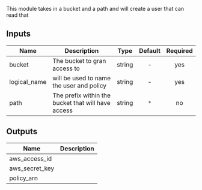 This module takes in a bucket and a path and will create a user that can read that


## Inputs

| Name | Description | Type | Default | Required |
|------|-------------|:----:|:-----:|:-----:|
| bucket | The bucket to gran access to | string | - | yes |
| logical_name | will be used to name the user and  policy | string | - | yes |
| path | The prefix within the bucket that will have access | string | `*` | no |

## Outputs

| Name | Description |
|------|-------------|
| aws_access_id |  |
| aws_secret_key |  |
| policy_arn |  |

